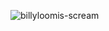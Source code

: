 ![billyloomis-scream](https://github.com/user-attachments/assets/dacf5272-d8cb-475a-a960-ae4f849e8f46)

